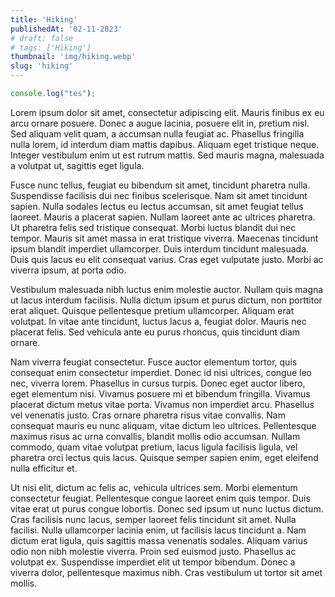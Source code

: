 ```yaml
---
title: 'Hiking'
publishedAt: '02-11-2023'
# draft: false
# tags: ['Hiking']
thumbnail: 'img/hiking.webp'
slug: 'hiking'
---
```



```js
console.log("tes");
```

Lorem ipsum dolor sit amet, consectetur adipiscing elit. Mauris finibus ex eu arcu ornare posuere. Donec a augue lacinia, posuere elit in, pretium nisl. Sed aliquam velit quam, a accumsan nulla feugiat ac. Phasellus fringilla nulla lorem, id interdum diam mattis dapibus. Aliquam eget tristique neque. Integer vestibulum enim ut est rutrum mattis. Sed mauris magna, malesuada a volutpat ut, sagittis eget ligula.

Fusce nunc tellus, feugiat eu bibendum sit amet, tincidunt pharetra nulla. Suspendisse facilisis dui nec finibus scelerisque. Nam sit amet tincidunt sapien. Nulla sodales lectus eu lectus accumsan, sit amet feugiat tellus laoreet. Mauris a placerat sapien. Nullam laoreet ante ac ultrices pharetra. Ut pharetra felis sed tristique consequat. Morbi luctus blandit dui nec tempor. Mauris sit amet massa in erat tristique viverra. Maecenas tincidunt ipsum blandit imperdiet ullamcorper. Duis interdum tincidunt malesuada. Duis quis lacus eu elit consequat varius. Cras eget vulputate justo. Morbi ac viverra ipsum, at porta odio.

Vestibulum malesuada nibh luctus enim molestie auctor. Nullam quis magna ut lacus interdum facilisis. Nulla dictum ipsum et purus dictum, non porttitor erat aliquet. Quisque pellentesque pretium ullamcorper. Aliquam erat volutpat. In vitae ante tincidunt, luctus lacus a, feugiat dolor. Mauris nec placerat felis. Sed vehicula ante eu purus rhoncus, quis tincidunt diam ornare.

Nam viverra feugiat consectetur. Fusce auctor elementum tortor, quis consequat enim consectetur imperdiet. Donec id nisi ultrices, congue leo nec, viverra lorem. Phasellus in cursus turpis. Donec eget auctor libero, eget elementum nisi. Vivamus posuere mi et bibendum fringilla. Vivamus placerat dictum metus vitae porta. Vivamus non imperdiet arcu. Phasellus vel venenatis justo. Cras ornare pharetra risus vitae convallis. Nam consequat mauris eu nunc aliquam, vitae dictum leo ultrices. Pellentesque maximus risus ac urna convallis, blandit mollis odio accumsan. Nullam commodo, quam vitae volutpat pretium, lacus ligula facilisis ligula, vel pharetra orci lectus quis lacus. Quisque semper sapien enim, eget eleifend nulla efficitur et.

Ut nisi elit, dictum ac felis ac, vehicula ultrices sem. Morbi elementum consectetur feugiat. Pellentesque congue laoreet enim quis tempor. Duis vitae erat ut purus congue lobortis. Donec sed ipsum ut nunc luctus dictum. Cras facilisis nunc lacus, semper laoreet felis tincidunt sit amet. Nulla facilisi. Nulla ullamcorper lacinia enim, ut facilisis lacus tincidunt a. Nam dictum erat ligula, quis sagittis massa venenatis sodales. Aliquam varius odio non nibh molestie viverra. Proin sed euismod justo. Phasellus ac volutpat ex. Suspendisse imperdiet elit ut tempor bibendum. Donec a viverra dolor, pellentesque maximus nibh. Cras vestibulum ut tortor sit amet mollis.
